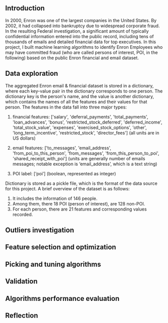 ## Introduction
In 2000, Enron was one of the largest companies in the United States. By 2002,
it had collapsed into bankruptcy due to widespread corporate fraud. In the
resulting Federal investigation, a significant amount of typically confidential
 information entered into the public record, including tens of thousands of
 emails and detailed financial data for top executives.
 In this project, I built machine learning algorithms to identify Enron
 Employees who may have committed fraud (who are called persons of interest,
   POI, in the following) based on the public Enron financial and email dataset.

## Data exploration
The aggregated Enron email & financial dataset is stored in a dictionary,
where each key-value pair in the dictionary corresponds to one person. The
dictionary key is the person's name, and the value is another dictionary, which
contains the names of all the features and their values for that person. The
 features in the data fall into three major types:

1. financial features: ['salary', 'deferral_payments', 'total_payments',
'loan_advances', 'bonus', 'restricted_stock_deferred', 'deferred_income',
'total_stock_value', 'expenses', 'exercised_stock_options', 'other',
'long_term_incentive', 'restricted_stock', 'director_fees']
(all units are in US dollars)

2. email features: ['to_messages', 'email_address', 'from_poi_to_this_person',
'from_messages', 'from_this_person_to_poi', 'shared_receipt_with_poi'] (units
  are generally number of emails messages; notable exception is ‘email_address’,
   which is a text string)

3. POI label: [‘poi’] (boolean, represented as integer)

Dictionary is stored as a pickle file, which is the format of the data source
for this project. A brief overview of the dataset is as follows:
1. It includes the information of 146 people.
2. Among them, there 18 POI (person of interest), are 128 non-POI.
3. For each person, there are 21 features and corresponding values recorded.

## Outliers investigation

## Feature selection and optimization

## Picking and tuning algorithms

## Validation

## Algorithms performance evaluation

## Reflection

